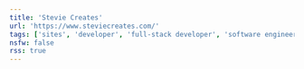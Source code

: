```yaml
---
title: 'Stevie Creates'
url: 'https://www.steviecreates.com/'
tags: ['sites', 'developer', 'full-stack developer', 'software engineer', 'python', 'php', 'writer']
nsfw: false
rss: true
---
```

